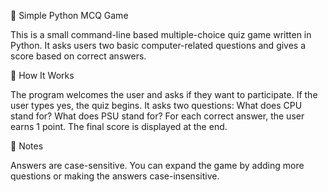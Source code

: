 🧠 Simple Python MCQ Game

This is a small command-line based multiple-choice quiz game written in Python. It asks users two basic computer-related questions and gives a score based on correct answers.

🚀 How It Works

The program welcomes the user and asks if they want to participate.
If the user types yes, the quiz begins.
It asks two questions:
What does CPU stand for?
What does PSU stand for?
For each correct answer, the user earns 1 point.
The final score is displayed at the end.


📌 Notes

Answers are case-sensitive.
You can expand the game by adding more questions or making the answers case-insensitive.
